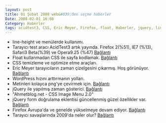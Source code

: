 ```yaml
---
layout: post
title: 01 Şubat 2008 web&#039;den seçme haberler
Date: 2008-02-01 16:08
Category: Haberler
tags: acidtest3, CSS, Eric Meyer, Firefox, float, Haberler, jquery, line-height, WordPress
---
```


-   line-height ve menülerde kullanımı.
-   Tarayıcı test aracı AcidTest3 artık yayında. Firefox 2(%51), IE7
    (%13), Safari3 Beta(%39) ve Opera9.25 (%47) [Bağlantı][1]
-   Float kullanmadan CSS ile sayfa kodlamak. [Bağlantı][2]
-   CSS temizleme ve optimize etme araçları. 
-   Eric Meyer tarayıcıların zaman çizelgesini çıkarmış. Hoş görünüyor.
    [Bağlantı][4]
-   WordPress hızını arttırmanın yolları.
-   Metinleri kolayca png'ye çevirmek için. [Bağlantı][6]
-   jQuery ile yapılmış zaman gösterici. [Bağlantı][7]
-   "Ahmetblog.net - CSS Image Menu 2.0" 
-   jQuery form doğrulama eklentisi güncellenmiş güzel özellikler var.
    [Bağlantı][9]
-   Firefox Avrupa'da ve genelde yükselmeye devam ediyor. [Bağlantı][10]
-   Tarayıcı savaşlarında 2009'da neler olur? [Bağlantı][11]


  [1]: http://acid3.acidtests.org/ "acidtest3"
  [2]: http://tjkdesign.com/articles/float-less_css_layouts.asp
    "css ile floatsız kodlama"
  [4]: http://meyerweb.com/eric/browsers/timeline-structured.html
    "web tarayıcı zaman çizelgesi"
  [6]: http://www.text2png.com/ "png ye çevir"
  [7]: http://ejohn.org/blog/javascript-pretty-date/ "zaman gösterici"
  [9]: http://bassistance.de/2008/01/20/release-validation-plugin-12/
    "jquery form doğrulama"
  [10]: http://www.itwire.com/content/view/16329/53/
    "firefox yükseliyor"
  [11]: http://ejohn.org/blog/the-browsers-of-2009/ "tarayıcı savaşları"
